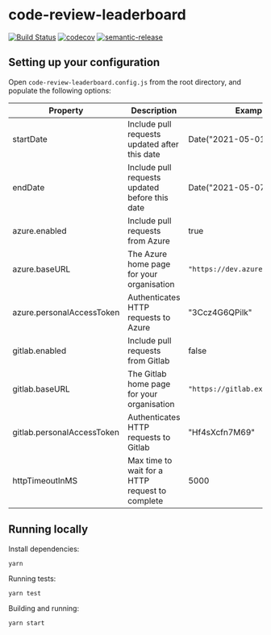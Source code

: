 # code-review-leaderboard

[![Build Status](https://dev.azure.com/lachiejames/code-review-leaderboard/_apis/build/status/lachiejames.code-review-leaderboard?branchName=main)](https://dev.azure.com/lachiejames/code-review-leaderboard/_build/latest?definitionId=12&branchName=main) [![codecov](https://codecov.io/gh/lachiejames/code-review-leaderboard/branch/main/graph/badge.svg?token=kNLA2ldKKF)](https://codecov.io/gh/lachiejames/code-review-leaderboard) [![semantic-release](https://img.shields.io/badge/%20%20%F0%9F%93%A6%F0%9F%9A%80-semantic--release-e10079.svg)](https://github.com/semantic-release/semantic-release)

## Setting up your configuration

Open `code-review-leaderboard.config.js` from the root directory, and populate the following options:

| Property                   | Description                                     | Example                           |
| -------------------------- | ----------------------------------------------- | --------------------------------- |
| startDate                  | Include pull requests updated after this date   | Date("2021-05-01")                |
| endDate                    | Include pull requests updated before this date  | Date("2021-05-07")                |
| azure.enabled              | Include pull requests from Azure                | true                              |
| azure.baseURL              | The Azure home page for your organisation       | `"https://dev.azure.com/Example"` |
| azure.personalAccessToken  | Authenticates HTTP requests to Azure            | "3Ccz4G6QPilk"                    |
| gitlab.enabled             | Include pull requests from Gitlab               | false                             |
| gitlab.baseURL             | The Gitlab home page for your organisation      | `"https://gitlab.example.com/"`   |
| gitlab.personalAccessToken | Authenticates HTTP requests to Gitlab           | "Hf4sXcfn7M69"                    |
| httpTimeoutInMS            | Max time to wait for a HTTP request to complete | 5000                              |

## Running locally

Install dependencies:

```
yarn
```

Running tests:

```
yarn test
```

Building and running:

```
yarn start
```

